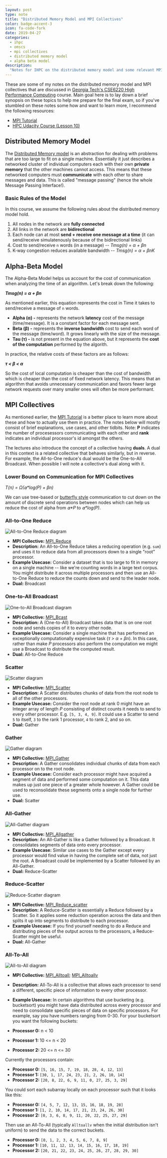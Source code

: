 ```yaml
---
layout: post
type: note
title: "Distributed Memory Model and MPI Collectives"
color: badge-accent-3
icon: fa-code-fork
date: 2019-04-27
categories:
  - ihpc
  - omscs
  - mpi collectives
  - distributed memory model
  - alpha beta model
description:
  "Notes for IHPC on the distributed memory model and some relevant MPI collectives."
---
```

These are some of my notes on the distributed memory model and MPI collectives that are discussed in [Georgia Tech's CSE6220 High Performance Computing](https://www.omscs.gatech.edu/cse-6220-intro-hpc) course. Main goal here is to lay down a brief synopsis on these topics to help me prepare for the final exam, so if you've stumbled on these notes some how and want to learn more, I recommend the following resources:

* [MPI Tutorial](http://mpitutorial.com/tutorials/)
* [HPC Udacity Course (Lesson 10)](https://www.udacity.com/course/high-performance-computing--ud281)


## Distributed Memory Model
The [Distributed Memory model](https://en.wikipedia.org/wiki/Distributed_memory) is an abstraction for dealing with problems that are too large to fit on a single machine. Essentially it just describes a networked cluster of individual computers each with their own **private memory** that the other machines cannot access. This means that these networked computers must **communicate** with each other to share messages and data. This is called "message passing" (hence the whole Message Passing Interface!).

### Basic Rules of the Model
In this course, we assume the following rules about the distributed memory model hold.

1. All nodes in the network are **fully connected**
2. All links in the network are **bidirectional**
3. Each node can at most **send + receive one message at a time** (it can send/receive simulatenously because of the bidirectional links)
4. Cost to send/receive `n` words (in a message) -- _Tmsg(n) = α + βn_
5. K-way congestion reduces available bandwidth -- _Tmsg(n) = α + βnK_

## Alpha-Beta Model
The Alpha-Beta Model helps us account for the cost of communication when analyzing the time of an algorithm. Let's break down the following:

**_Tmsg(n) = α + βn_**

As mentioned earlier, this equation represents the cost in Time it takes to send/receive a message of `n` words.

* **Alpha (α) -** represents the network **latency** cost of the message (time/message). It is a constant factor for each message sent.
* **Beta (β) -** represents the **inverse bandwidth** cost to send each word of the message (time/word). It grows linearly with the size of the message.
* **Tau (τ) -** is not present in the equation above, but it represents the **cost of the computation** performed by the algorith.

In practice, the relative costs of these factors are as follows:

**_τ < β < α_**

So the cost of local computation is cheaper than the cost of bandwidth which is cheaper than the cost of fixed network latency. This means that an algorithm that avoids unnecessary communication and favors fewer large network requests over many smaller ones will often be more performant.

## MPI Collectives
As mentioned earlier, the [MPI Tutorial](http://mpitutorial.com/tutorials/) is a better place to learn more about these and how to actually use them in practice. The notes below will mostly consist of brief explanations, use cases, and other tidbits. Note: **P** indicates the number of procesessors communicating with each other and **rank** indicates an individual processor's id amongst the others.

The lectures also introduce the concept of a collective having **duals**. A dual in this context is a related collective that behaves similarly, but in reverse. For example, the All-to-One reduce's dual would be the One-to-All Broadcast. When possible I will note a collective's dual along with it.

### Lower Bound on Communication for MPI Collectives
_T(n) = Ω(⍺*log(P) + βn)_

We can use tree-based or [butterfly style](http://www.csd.uwo.ca/~moreno/CS433-CS9624/Resources/MPI_Beyond_Basics.pdf) communication to cut down on the amount of discrete send operations between nodes which can help us reduce the cost of alpha from _⍺*P_ to _⍺*log(P)_.

### All-to-One Reduce

<div>
<img class="image-frame" src="https://images.downey.io/mpi-collectives/all-to-one-reduce.png" alt="All-to-One Reduce diagram">
</div>

* **MPI Collective:** [MPI_Reduce](https://www.mpich.org/static/docs/latest/www3/MPI_Reduce.html)
* **Description:** An All-to-One Reduce takes a reducing operation (e.g. `sum`) and uses it to reduce data from all processors down to a single "root" processor.
* **Example Usecase:** Consider a dataset that is too large to fit in memory on a single machine -- like we're counting words in a large text corpus. You might distribute it across multiple processors and then use an All-to-One Reduce to reduce the counts down and send to the leader node.
* **Dual:** Broadcast

### One-to-All Broadcast

<div>
<img class="image-frame" src="https://images.downey.io/mpi-collectives/one-to-all-broadcast.png" alt="One-to-All Broadcast diagram">
</div>

* **MPI Collective:** [MPI_Bcast](https://www.mpich.org/static/docs/latest/www3/MPI_Bcast.html)
* **Description:** A (One-to-All) Broadcast takes data that is on one root node and sends copies of it to every other node.
* **Example Usecase:** Consider a single machine that has performed an exceptionally computationally expensive task (_τ > α + βn_). In this case, rather than make _P_ processors also perform the computation we might use a Broadcast to distribute the computed result.
* **Dual:** All-to-One Reduce

### Scatter

<div>
<img class="image-frame" src="https://images.downey.io/mpi-collectives/scatter.png" alt="Scatter diagram">
</div>

* **MPI Collective:** [MPI_Scatter](https://www.mpich.org/static/docs/latest/www3/MPI_Scatter.html)
* **Description:** A Scatter distributes chunks of data from the root node to all of the other processors.
* **Example Usecase:** Consider the root node at rank 0 might have an Integer array of length _P_ consisting of distinct counts it needs to send to every other processor. E.g. `[5, 3, 4, 9]`. It could use a Scatter to send `5` to itself, `3` to the rank 1 processor, `4` to rank 2, and so on.
* **Dual:** Gather

### Gather

<div>
<img class="image-frame" src="https://images.downey.io/mpi-collectives/gather.png" alt="Gather diagram">
</div>

* **MPI Collective:** [MPI_Gather](https://www.mpich.org/static/docs/latest/www3/MPI_Gather.html)
* **Description:** A Gather consolidates individual chunks of data from each processor on to the root node.
* **Example Usecase:** Consider each processor might have acquired a segment of data and performed some computation on it. This data makes up just one piece of a greater whole however. A Gather could be used to reconsolidate these segments onto a single node for further use.
* **Dual:** Scatter

### All-Gather

<div>
<img class="image-frame" src="https://images.downey.io/mpi-collectives/all-gather.png" alt="All-Gather diagram">
</div>

* **MPI Collective:** [MPI_Allgather](https://www.mpich.org/static/docs/latest/www3/MPI_Allgather.html)
* **Description:** An All-Gather is like a Gather followed by a Broadcast. It consolidates segments of data onto every processor.
* **Example Usecase:** Similar use cases to the Gather except every processor would find value in having the complete set of data, not just the root. A Broadcast could be implemented by a Scatter followed by an All-Gather.
* **Dual:** Reduce-Scatter

### Reduce-Scatter

<div>
<img class="image-frame" src="https://images.downey.io/mpi-collectives/reduce-scatter.png" alt="Reduce-Scatter diagram">
</div>

* **MPI Collective:** [MPI_Reduce_scatter](https://www.mpich.org/static/docs/latest/www3/MPI_Reduce_scatter.html)
* **Description:** A Reduce-Scatter is essentially a Reduce followed by a Scatter. So it applies some reduction operation across the data and then splits it up into segments to distribute to each processor.
* **Example Usecase:** If you find yourself needing to do a Reduce and distributing pieces of the output across to the processors, a Reduce-Scatter might be useful.
* **Dual:** All-Gather

### All-To-All

<div>
<img class="image-frame" src="https://images.downey.io/mpi-collectives/all-to-all-collective.png" alt="All-to-All diagram">
</div>

* **MPI Collective:** [MPI_Alltoall](https://www.mpich.org/static/docs/latest/www3/MPI_Alltoall.html); [MPI_Alltoallv](https://www.mpich.org/static//docs/latest/www3/MPI_Alltoallv.html)
* **Description:** All-To-All is a collective that allows each processor to send a different, specific piece of information to every other processor.
* **Example Usecase:** In certain algorithms that use bucketing (e.g. bucketsort) you might have data distributed across every processor and need to consolidate specific pieces of data on specific processors. For example, say you have numbers ranging from 0-30. For your bucketsort you want the following buckets:

* **Processor 0:**  n < 10
* **Processor 1:**  10 <= n < 20
* **Processor 2:**  20 <= n <= 30

Currently the processors contain:
* **Processor 0:**  `[5, 16, 15, 7, 19, 18, 28, 4, 12, 13]`
* **Processor 1:**  `[30, 1, 17, 24, 23, 21, 2, 26, 10, 14]`
* **Processor 2:**  `[20, 8, 22, 6, 9, 11, 0, 27, 25, 3, 29]`

You could sort each subarray locally on each processor such that it looks like this:
* **Processor 0:**  `[4, 5, 7, 12, 13, 15, 16, 18, 19, 28]`
* **Processor 1:**  `[1, 2, 10, 14, 17, 21, 23, 24, 26, 30]`
* **Processor 2:**  `[0, 3, 6, 8, 9, 11, 20, 22, 25, 27, 29]`

Then use an All-To-All (typically `Alltoallv` when the initial distribution isn't uniform) to send the data to the correct buckets.
 * **Processor 0:**  `[0, 1, 2, 3, 4, 5, 6, 7, 8, 9]`
* **Processor 1:**  `[10, 11, 12, 13, 14, 15, 16, 17, 18, 19]`
* **Processor 2:**  `[20, 21, 22, 23, 24, 25, 26, 27, 28, 29, 30]`
